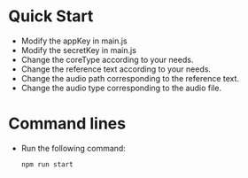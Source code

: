 # Quick Start
- Modify the appKey in main.js
- Modify the secretKey in main.js
- Change the coreType according to your needs.
- Change the reference text according to your needs.
- Change the audio path corresponding to the reference text.
- Change the audio type corresponding to the audio file.
 

# Command lines
- Run the following command: 
    ```
    npm run start
    ```